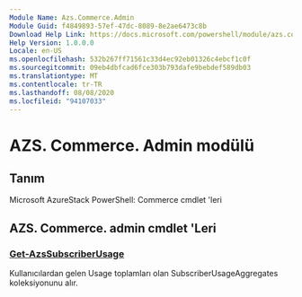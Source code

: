 ```yaml
---
Module Name: Azs.Commerce.Admin
Module Guid: f4849893-57ef-47dc-8089-8e2ae6473c8b
Download Help Link: https://docs.microsoft.com/powershell/module/azs.commerce.admin
Help Version: 1.0.0.0
Locale: en-US
ms.openlocfilehash: 532b267ff71561c33d4ec92eb01326c4ebcf1c0f
ms.sourcegitcommit: 09eb4dbfcad6fce303b793dafe9bebdef589db03
ms.translationtype: MT
ms.contentlocale: tr-TR
ms.lasthandoff: 08/08/2020
ms.locfileid: "94107033"
---
```

# AZS. Commerce. Admin modülü
## Tanım
Microsoft AzureStack PowerShell: Commerce cmdlet 'leri

## AZS. Commerce. admin cmdlet 'Leri
### [Get-AzsSubscriberUsage](Get-AzsSubscriberUsage.md)
Kullanıcılardan gelen Usage toplamları olan SubscriberUsageAggregates koleksiyonunu alır.

